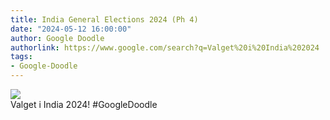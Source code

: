 ```yaml
---
title: India General Elections 2024 (Ph 4)
date: "2024-05-12 16:00:00"
author: Google Doodle
authorlink: https://www.google.com/search?q=Valget%20i%20India%202024
tags:
- Google-Doodle
---
```

<img src="https://www.google.com/logos/doodles/2024/india-general-elections-2024-ph-4-6753651837110505-l.png" referrerpolicy="no-referrer"><br>Valget i India 2024! #GoogleDoodle